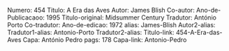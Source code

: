 Numero: 454
Titulo: A Era das Aves
Autor: James Blish
Co-autor: 
Ano-de-Publicacaoo: 1995
Titulo-original: Midsummer Century
Tradutor: António Porto
Co-tradutor: 
Ano-de-edicao: 1972
alias: James-Blish
Autor2-alias: 
Tradutor1-alias: Antonio-Porto
Tradutor2-alias: 
Titulo-link: 454-A-Era-das-Aves
Capa: António Pedro
pags: 178
Capa-link: Antonio-Pedro